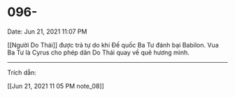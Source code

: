 # 096-

Date: Jun 21, 2021 11:07 PM

[[Người Do Thái]] được trả tự do khi Đế quốc Ba Tư đánh bại Babilon. Vua Ba Tư là Cyrus cho phép dân Do Thái quay về quê hương mình.

---

Trích dẫn:

[[Jun 21, 2021 11 05 PM note_08]]